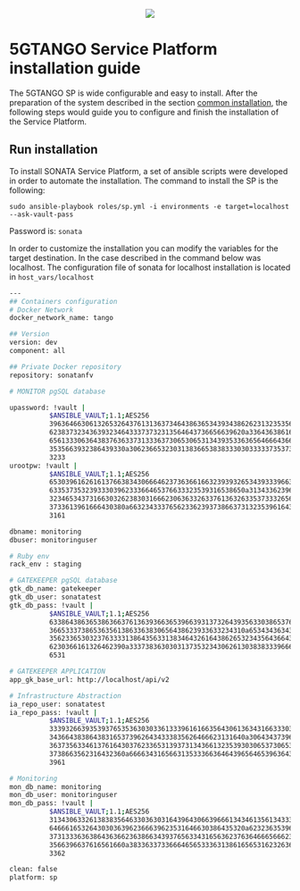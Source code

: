 <p align="center"><img src="https://github.com/sonata-nfv/tng-api-gtw/wiki/images/sonata-5gtango-logo-500px.png" /></p>

# 5GTANGO Service Platform installation guide

The 5GTANGO SP is wide configurable and easy to install. After the preparation of the system described in the section [common installation](/common-installation.md), the following steps would guide you to configure and finish the installation of the Service Platform.

## Run installation

To install SONATA Service Platform, a set of ansible scripts were developed in order to automate the installation. The command to install the SP is the following:

`sudo ansible-playbook roles/sp.yml -i environments -e target=localhost --ask-vault-pass`

Password is: `sonata`

In order to customize the installation you can modify the variables for the target destination. In the case described in the command below was localhost. The configuration file of sonata for localhost installation is located in `host_vars/localhost`

```bash
---
## Containers configuration
# Docker Network
docker_network_name: tango

## Version
version: dev
component: all

## Private Docker repository
repository: sonatanfv

# MONITOR pgSQL database

upassword: !vault |
          $ANSIBLE_VAULT;1.1;AES256
          39636466306132653264376131363734643863653439343862623132353566653338653337636631
          6238373234363932346433373732313564643736656639620a336436386165316435646362613365
          65613330636438376363373133363730653065313439353363656466643665613565303934393938
          3535663932386439330a306236653230313836653838333030333337353733633262313764373130
          3233
urootpw: !vault |
          $ANSIBLE_VAULT;1.1;AES256
          65303961626161376638343066646237363661663239393265343933396639343633333139656566
          6335373532393330396233366465376633323539316538650a313433623964656535323363643461
          32346534373166303262383031666230636332633761363263353733326566636639626238363666
          3733613961666430380a663234333765623362393738663731323539616437646237313662313339
          3161

dbname: monitoring
dbuser: monitoringuser

# Ruby env
rack_env : staging

# GATEKEEPER pgSQL database
gtk_db_name: gatekeeper
gtk_db_user: sonatatest
gtk_db_pass: !vault |
          $ANSIBLE_VAULT;1.1;AES256
          63386438636538636637613639366365396639313732643935633038653764393366343566626530
          3665333738653635613863363830656438623933633234310a653434363435656133393562343065
          35623365303237633331386435633138346432616438626532343564366437356338386565326539
          6230366161326462390a333738363030313735323430626130383833396663353064316433363930
          6531

# GATEKEEPER APPLICATION
app_gk_base_url: http://localhost/api/v2

# Infrastructure Abstraction
ia_repo_user: sonatatest
ia_repo_pass: !vault |
          $ANSIBLE_VAULT;1.1;AES256
          33393266393539376535363030336133396161663564306136343166333032663535386132626561
          3436643838643831653739626434333835626466623131640a306434373963646635653032366536
          36373563346137616430376233653139373134366132353930306537306533323535366437383638
          3738663562316432360a666634316566313533366364643965646539636433353736306361396338
          3961

# Monitoring
mon_db_name: monitoring
mon_db_user: monitoringuser
mon_db_pass: !vault |
          $ANSIBLE_VAULT;1.1;AES256
          31343063326138383564633036303164396430663966613434613561343334316563316535373130
          6466616532643030363962366639623531646630386435320a623236353964636239653861333731
          37313336363864363662363866343937656334316563623763646665666237383261333561333163
          3566396637616561660a383363373366646565333631386165653162326366623237636538653761
          3362

clean: false
platform: sp

```
